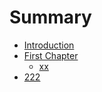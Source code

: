 # Summary

* [Introduction](README.md)
* [First Chapter](chapter1.md)
  * [xx](chapter1/xx.md)
* [222](222.md)

